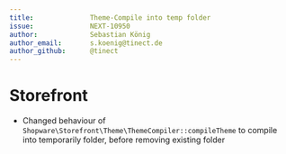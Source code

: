 ```yaml
---
title:              Theme-Compile into temp folder
issue:              NEXT-10950
author:             Sebastian König
author_email:       s.koenig@tinect.de
author_github:      @tinect
---
```

# Storefront
*  Changed behaviour of `Shopware\Storefront\Theme\ThemeCompiler::compileTheme` to compile into temporarily folder, before removing existing folder
